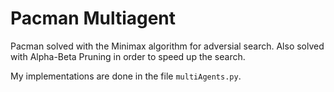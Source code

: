 # Pacman Multiagent

Pacman solved with the Minimax algorithm for adversial search. Also solved with Alpha-Beta Pruning in order to speed up the search.

My implementations are done in the file `multiAgents.py`.
